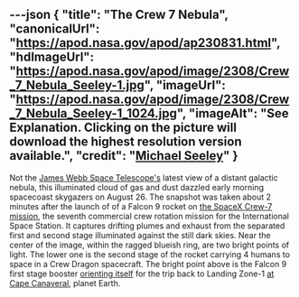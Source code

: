 ---json
{
  "title": "The Crew 7 Nebula",
  "canonicalUrl": "https://apod.nasa.gov/apod/ap230831.html",
  "hdImageUrl": "https://apod.nasa.gov/apod/image/2308/Crew_7_Nebula_Seeley-1.jpg",
  "imageUrl": "https://apod.nasa.gov/apod/image/2308/Crew_7_Nebula_Seeley-1_1024.jpg",
  "imageAlt": "See Explanation. Clicking on the picture will download the highest resolution version available.",
  "credit": "[Michael Seeley](http://www.mseeley.net/)"
}
---

Not the [James Webb Space Telescope's](https://apod.nasa.gov/apod/ap230713.html) latest view of a distant galactic nebula, this illuminated cloud of gas and dust dazzled early morning spacecoast skygazers on August 26. The snapshot was taken about 2 minutes after the launch of of a Falcon 9 rocket on [the SpaceX Crew-7 mission](https://www.nasa.gov/press-release/nasa-s-spacex-crew-7-launches-to-international-space-station), the seventh commercial crew rotation mission for the International Space Station. It captures drifting plumes and exhaust from the separated first and second stage illuminated against the still dark skies. Near the center of the image, within the ragged blueish ring, are two bright points of light. The lower one is the second stage of the rocket carrying 4 humans to space in a Crew Dragon spacecraft. The bright point above is the Falcon 9 first stage booster [orienting itself](https://apod.nasa.gov/apod/ap200312.html) for the trip back to Landing Zone-1 [at Cape Canaveral](https://apod.nasa.gov/apod/ap230803.html), planet Earth.
